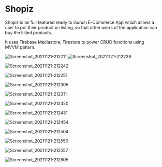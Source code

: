 # Shopiz

Shopiz is an full featured ready to launch E-Commerce App which allows a user to put their product on listing, so that other users
of the application can buy the listed products. 

It uses Firebase Mediastore, Firestore to power CRUD functions using MVVM pattern.


![Screenshot_20211121-212211](https://user-images.githubusercontent.com/83819683/142769778-d7927dcc-f0c8-4ca1-8d6b-136fbbb6d686.jpg)
![Screenshot_20211121-212236](https://user-images.githubusercontent.com/83819683/142769785-8568a7f4-6286-49b4-851f-5f88864d82f6.jpg)


![Screenshot_20211121-212242](https://user-images.githubusercontent.com/83819683/142769792-2726d6d7-75ee-4fda-9451-3ee5ca9093b5.jpg)



![Screenshot_20211121-212251](https://user-images.githubusercontent.com/83819683/142769804-4e8ed0bd-8936-4453-859b-99fe5028e189.jpg)

![Screenshot_20211121-212305](https://user-images.githubusercontent.com/83819683/142769814-d94b9b5e-4ae5-4149-bfd5-ed45e44cb7f8.jpg)


![Screenshot_20211121-212311](https://user-images.githubusercontent.com/83819683/142769827-6511a5ec-abbe-4aef-b2da-e784243cc797.jpg)



![Screenshot_20211121-212320](https://user-images.githubusercontent.com/83819683/142769830-f7083c56-d056-47fd-9130-67aadc168be2.jpg)


![Screenshot_20211121-212431](https://user-images.githubusercontent.com/83819683/142769835-8c78ec64-ff9c-4ed3-9acb-03ef9a2c1349.jpg)

![Screenshot_20211121-212454](https://user-images.githubusercontent.com/83819683/142769847-64f372a4-6f99-4cd7-b2c2-b8c4d88734c9.jpg)


![Screenshot_20211121-212504](https://user-images.githubusercontent.com/83819683/142769855-73933a51-c15d-4ca4-a1c7-46873882ce3a.jpg)


![Screenshot_20211121-212550](https://user-images.githubusercontent.com/83819683/142769868-7d62f55a-1564-4c2a-9b1e-8d7bab6d3b3c.jpg)


![Screenshot_20211121-212557](https://user-images.githubusercontent.com/83819683/142769872-12d936c1-0d13-4af9-96b3-559a68232caa.jpg)



![Screenshot_20211121-212605](https://user-images.githubusercontent.com/83819683/142769882-20b6f921-d6bb-4153-ae97-234ecf87288e.jpg)




